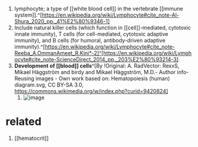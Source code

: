 1. lymphocyte; a type of [[white blood cell]] in the vertebrate [[immune system]].^[https://en.wikipedia.org/wiki/Lymphocyte#cite_note-Al-Shura_2020_pp._41%E2%80%9346-1]
2. Include natural killer cells (which function in [[cell]]-mediated, cytotoxic innate immunity), T cells (for cell-mediated, cytotoxic adaptive immunity), and B cells (for humoral, antibody-driven adaptive immunity).^[https://en.wikipedia.org/wiki/Lymphocyte#cite_note-Reeba_A.OmmanAmeet_R.Kini*-2]^[https://en.wikipedia.org/wiki/Lymphocyte#cite_note-ScienceDirect_2014_pp._203%E2%80%93214-3]
3. **Development of [[blood]] cells**^[By !Original: A. RadVector: RexxS, Mikael Häggström and birdy and Mikael Häggström, M.D.- Author info- Reusing images - Own work based on: Hematopoiesis (human) diagram.svg, CC BY-SA 3.0, https://commons.wikimedia.org/w/index.php?curid=9420824]
	1. ![image](https://upload.wikimedia.org/wikipedia/commons/thumb/1/1f/Hematopoiesis_%28human%29_diagram_en.svg/1390px-Hematopoiesis_%28human%29_diagram_en.svg.png)

# related
1. [[hematocrit]]
